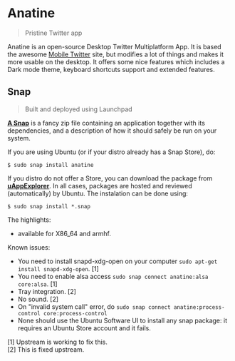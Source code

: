 # Anatine

> Pristine Twitter app

Anatine is an open-source Desktop Twitter Multiplatform App. It is based the awesome [Mobile Twitter](https://mobile.twitter.com) site, but modifies a lot of things and makes it more usable on the desktop. It offers some nice features which includes a Dark mode theme, keyboard shortcuts support and extended features.

## Snap
> Built and deployed using Launchpad

[**A Snap**](http://snapcraft.io/) is a fancy zip file containing an application together with its dependencies, and a description of how it should safely be run on your system.

If you are using Ubuntu (or if your distro already has a Snap Store), do:

```
$ sudo snap install anatine
```

If you distro do not offer a Store, you can download the package from
[**uAppExplorer**](https://uappexplorer.com/app/anatine.claudioandre-br).
In all cases, packages are hosted and reviewed (automatically) by Ubuntu. The instalation can be done using:

```
$ sudo snap install *.snap
```

The highlights:
- available for X86_64 and armhf.

Known issues:
- You need to install snapd-xdg-open on your computer `sudo apt-get install snapd-xdg-open`. [1]
- You need to enable alsa access `sudo snap connect anatine:alsa core:alsa`. [1]
- Tray integration. [2]
- No sound. [2]
- On "invalid system call" error, do `sudo snap connect anatine:process-control core:process-control`
- None should use the Ubuntu Software UI to install any snap package: it requires an Ubuntu Store account and it fails.

[1] Upstream is working to fix this. <br />
[2] This is fixed upstream.

